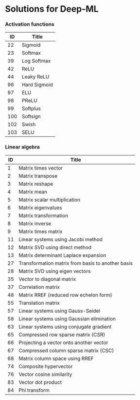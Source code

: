 # Solutions for Deep-ML

### Activation functions

| ID | Title |
|-|-|
| 22  | Sigmoid |
| 23  | Softmax |
| 39  | Log Softmax |
| 42  | ReLU |
| 44  | Leaky ReLU |
| 96  | Hard Sigmoid |
| 97  | ELU |
| 98  | PReLU |
| 99  | Softplus |
| 100 | Softsign |
| 102 | Swish |
| 103 | SELU |


### Linear algebra

| ID | Title |
|-|-|
| 1   | Matrix times vector |
| 2   | Matrix transpose |
| 3   | Matrix reshape |
| 4   | Matrix mean |
| 5   | Matrix scalar multiplication |
| 6   | Matrix eigenvalues |
| 7   | Matrix transformation |
| 8   | Matrix inverse |
| 9   | Matrix times matrix |
| 11  | Linear systems using Jacobi method |
| 12  | Matrix SVD using direct method |
| 13  | Matrix determinant Laplace expansion |
| 27  | Transformation matrix from basis to another basis |
| 28  | Matrix SVD using eigen vectors |
| 35  | Vector to diagonal matrix |
| 37  | Correlation matrix |
| 48  | Matrix RREF (reduced row echelon form) |
| 55  | Translation matrix |
| 57  | Linear systems using Gauss-Seidel |
| 58  | Linear systems using Gaussian elimination |
| 63  | Linear systems using conjugate gradient |
| 65  | Compressed row sparse matrix (CSR) |
| 66  | Projecting a vector onto another vector |
| 67  | Compressed column sparse matrix (CSC) |
| 68  | Matrix column space using RREF |
| 74  | Composite hypervector |
| 76  | Vector cosine similarity |
| 83  | Vector dot product |
| 84  | Phi transform |
